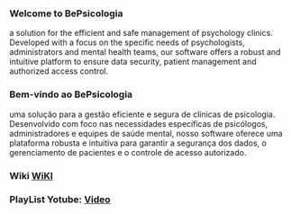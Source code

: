 ### Welcome to BePsicologia
a solution for the efficient and safe management of psychology clinics. Developed with a focus on the specific needs of psychologists, administrators and mental health teams, our software offers a robust and intuitive platform to ensure data security, patient management and authorized access control.


### Bem-vindo ao BePsicologia
uma solução para a gestão eficiente e segura de clínicas de psicologia. Desenvolvido com foco nas necessidades específicas de psicólogos, administradores e equipes de saúde mental, nosso software oferece uma plataforma robusta e intuitiva para garantir a segurança dos dados, o gerenciamento de pacientes e o controle de acesso autorizado.

### Wiki [WiKI](https://github.com/Pett97/BePsicologia/wiki) 
### PlayList Yotube: [Video](https://www.youtube.com/watch?v=dFPT2tewXNc&list=PL7mL_0AvB-9hX9bXe_Ym4hYEt3jw3A2qR&pp=gAQBiAQB)
